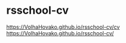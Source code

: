 # rsschool-cv
https://VolhaHovako.github.io/rsschool-cv/cv
https://VolhaHovako.github.io/rsschool-cv/
